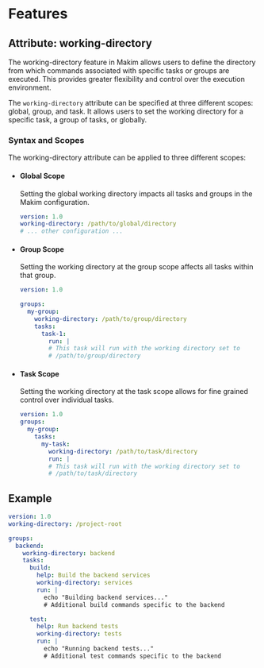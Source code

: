 # Features

## Attribute: working-directory

The working-directory feature in Makim allows users to define the directory from
which commands associated with specific tasks or groups are executed. This
provides greater flexibility and control over the execution environment.

The `working-directory` attribute can be specified at three different scopes:
global, group, and task. It allows users to set the working directory for a
specific task, a group of tasks, or globally.

### Syntax and Scopes

The working-directory attribute can be applied to three different scopes:

- #### **Global Scope**

  Setting the global working directory impacts all tasks and groups in the Makim
  configuration.

  ```yaml
  version: 1.0
  working-directory: /path/to/global/directory
  # ... other configuration ...
  ```

- #### Group Scope

  Setting the working directory at the group scope affects all tasks within that
  group.

  ```yaml
  version: 1.0

  groups:
    my-group:
      working-directory: /path/to/group/directory
      tasks:
        task-1:
          run: |
          # This task will run with the working directory set to
          # /path/to/group/directory
  ```

- #### Task Scope

  Setting the working directory at the task scope allows for fine grained
  control over individual tasks.

  ```yaml
  version: 1.0
  groups:
    my-group:
      tasks:
        my-task:
          working-directory: /path/to/task/directory
          run: |
          # This task will run with the working directory set to
          # /path/to/task/directory
  ```

## Example

```yaml
version: 1.0
working-directory: /project-root

groups:
  backend:
    working-directory: backend
    tasks:
      build:
        help: Build the backend services
        working-directory: services
        run: |
          echo "Building backend services..."
          # Additional build commands specific to the backend

      test:
        help: Run backend tests
        working-directory: tests
        run: |
          echo "Running backend tests..."
          # Additional test commands specific to the backend
```

